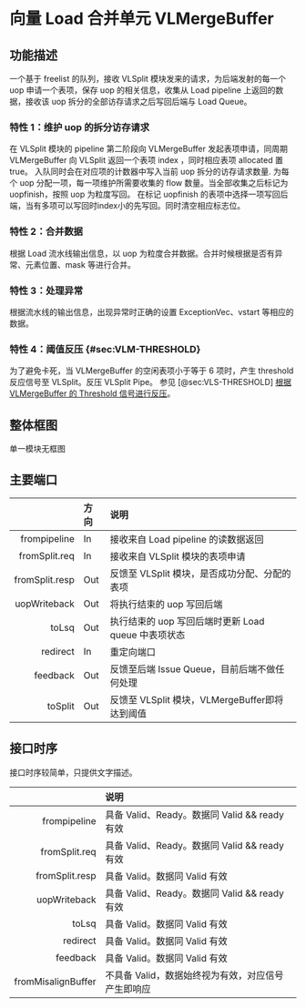 # 向量 Load 合并单元 VLMergeBuffer

## 功能描述

一个基于 freelist 的队列，接收 VLSplit 模块发来的请求，为后端发射的每一个 uop 申请一个表项，保存 uop 的相关信息，收集从 Load pipeline 上返回的数据，接收该 uop 拆分的全部访存请求之后写回后端与 Load Queue。

### 特性 1：维护 uop 的拆分访存请求 

在 VLSplit 模块的 pipeline 第二阶段向 VLMergeBuffer 发起表项申请，同周期 VLMergeBuffer 向 VLSplit 返回一个表项 index ，同时相应表项 allocated 置 true。
入队同时会在对应项的计数器中写入当前 uop 拆分的访存请求数量.
为每个 uop 分配一项，每一项维护所需要收集的 flow 数量。当全部收集之后标记为 uopfinish，按照 uop 为粒度写回。
在标记 uopfinish 的表项中选择一项写回后端，当有多项可以写回时index小的先写回。同时清空相应标志位。

### 特性 2：合并数据

根据 Load 流水线输出信息，以 uop 为粒度合并数据。合并时候根据是否有异常、元素位置、mask 等进行合并。

### 特性 3：处理异常

根据流水线的输出信息，出现异常时正确的设置 ExceptionVec、vstart 等相应的数据。

### 特性 4：阈值反压 {#sec:VLM-THRESHOLD}

为了避免卡死，当 VLMergeBuffer 的空闲表项小于等于 6 项时，产生 threshold 反应信号至 VLSplit。反压 VLSplit Pipe。
参见 [@sec:VLS-THRESHOLD] [根据 VLMergeBuffer 的 Threshold 信号进行反压](VLSplit.md)。

## 整体框图

单一模块无框图

## 主要端口

|                | 方向 | 说明                                                |
| -------------: | :--- | :-------------------------------------------------- |
|   frompipeline | In   | 接收来自 Load pipeline 的读数据返回                 |
|  fromSplit.req | In   | 接收来自 VLSplit 模块的表项申请                     |
| fromSplit.resp | Out  | 反馈至 VLSplit 模块，是否成功分配、分配的表项       |
|   uopWriteback | Out  | 将执行结束的 uop 写回后端                           |
|          toLsq | Out  | 执行结束的 uop 写回后端时更新 Load queue 中表项状态 |
|       redirect | In   | 重定向端口                                          |
|       feedback | Out  | 反馈至后端 Issue Queue，目前后端不做任何处理        |
|        toSplit | Out  | 反馈至 VLSplit 模块，VLMergeBuffer即将达到阈值      |

## 接口时序

接口时序较简单，只提供文字描述。

|                    | 说明                                               |
| -----------------: | :------------------------------------------------- |
|       frompipeline | 具备 Valid、Ready。数据同 Valid && ready 有效      |
|      fromSplit.req | 具备 Valid、Ready。数据同 Valid && ready 有效      |
|     fromSplit.resp | 具备 Valid。数据同 Valid 有效                      |
|       uopWriteback | 具备 Valid、Ready。数据同 Valid && ready 有效      |
|              toLsq | 具备 Valid。数据同 Valid 有效                      |
|           redirect | 具备 Valid。数据同 Valid 有效                      |
|           feedback | 具备 Valid。数据同 Valid 有效                      |
| fromMisalignBuffer | 不具备 Valid，数据始终视为有效，对应信号产生即响应 |

